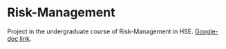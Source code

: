 # Risk-Management
Project in the undergraduate course of Risk-Management in HSE.
[Google-doc link](https://docs.google.com/document/d/1X7iftwXm3ZmYZMyJE6hzZ6JOiLNGv7-VLvEqZLtIZDc/edit).

